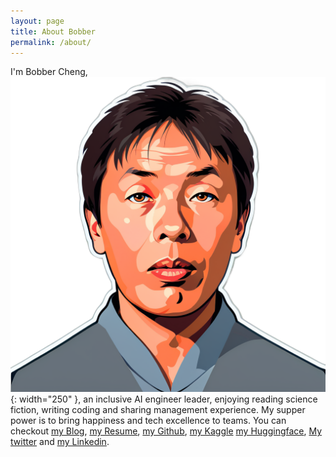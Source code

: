 ```yaml
---
layout: page
title: About Bobber
permalink: /about/
---
```


I'm Bobber Cheng, ![Bobber Cheng](https://raw.githubusercontent.com/bobbercheng/blog/main/docs/pictures/bobber.png){: width="250" },  an inclusive AI engineer leader, enjoying reading science fiction, writing coding and sharing management experience. My supper power is to bring happiness and tech excellence to teams.
You can checkout [my Blog], [my Resume], [my Github], [my Kaggle] [my Huggingface], [My twitter] and [my Linkedin].

[my Blog]: https://bobbercheng.github.io/blog/
[my Resume]: https://bobbercheng.github.io/blog/resume/2024/04/07/Bobber-Resume.html
[my Github]: https://github.com/bobbercheng
[my Linkedin]: https://www.linkedin.com/in/bobbercheng/
[my Kaggle]:   https://www.kaggle.com/bobber
[my Huggingface]: https://huggingface.co/bobber
[My twitter]: https://twitter.com/bobbercheng
